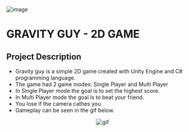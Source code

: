 ![image](https://github.com/lnikol00/game-gravity-guy/assets/122328343/cf493400-468b-4f5a-84a6-e9e3962a1bf2)
# GRAVITY GUY - 2D GAME
## Project Description

* Gravity guy is a simple 2D game created with Unity Engine and C# programming language.
* The game had 2 game modes: Single Player and Multi Player
* In Single Player mode the goal is to set the highest score.
* In Multi Player mode the goal is to beat your friend.
* You lose if the camera cathes you 
* Gameplay can be seen in the gif below.

<p align="center">
 <img src="https://github.com/lnikol00/game-gravity-guy/assets/122328343/5d29d22c-ad34-46e1-9e0d-860fdecb2fe0" alt="gif"/>
</p>
